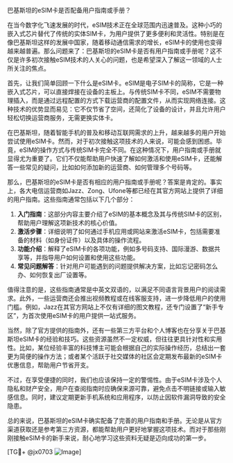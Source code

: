 巴基斯坦的eSIM卡是否配备用户指南或手册？

在当今数字化飞速发展的时代，eSIM技术正在全球范围内迅速普及。这种小巧的嵌入式芯片替代了传统的实体SIM卡，为用户提供了更多便利和灵活性。特别是在像巴基斯坦这样的发展中国家，随着移动通信需求的增长，eSIM卡的使用也变得越来越普遍。那么问题来了：巴基斯坦的eSIM卡是否有用户指南或手册呢？这不仅是许多初次接触eSIM技术的人关心的问题，也是希望深入了解这一领域的人士所关注的焦点。

首先，让我们简单回顾一下什么是eSIM卡。eSIM是电子SIM卡的简称，它是一种嵌入式芯片，可以直接焊接在设备的主板上。与传统SIM卡不同，eSIM不需要物理插入，而是通过远程配置的方式下载运营商的配置文件，从而实现网络连接。这种技术的优势显而易见：它不仅节省了空间，还简化了设备的设计，并且允许用户轻松切换运营商服务，无需更换实体卡。

在巴基斯坦，随着智能手机的普及和移动互联网需求的上升，越来越多的用户开始尝试使用eSIM卡。然而，对于初次接触这项技术的人来说，可能会感到困惑。毕竟，eSIM的操作方式与传统SIM卡完全不同。在这种情况下，用户指南或手册就显得尤为重要了。它们不仅能帮助用户快速了解如何激活和使用eSIM卡，还能解答一些常见的疑问，比如如何添加新的运营商、如何管理多个号码等。

那么，巴基斯坦的eSIM卡是否有相应的用户指南或手册呢？答案是肯定的。事实上，各大电信运营商如Jazz、Zong、Ufone等都已经在其官方网站上提供了详细的用户指南。这些指南通常包括以下几个部分：

1. **入门指南**：这部分内容主要介绍了eSIM的基本概念及其与传统SIM卡的区别，帮助用户理解这项新技术的核心价值。
2. **激活步骤**：详细说明了如何通过手机应用或网站来激活eSIM卡，包括需要准备的材料（如身份证件）以及具体的操作流程。
3. **功能介绍**：解释了eSIM卡的各项功能，例如多号码支持、国际漫游、数据共享等，并指导用户如何设置和使用这些功能。
4. **常见问题解答**：针对用户可能遇到的问题提供解决方案，比如忘记密码怎么办、如何恢复出厂设置等。

值得注意的是，这些指南通常是中英文双语的，以满足不同语言背景用户的阅读需求。此外，一些运营商还会推出视频教程或在线客服支持，进一步降低用户的使用门槛。例如，Jazz在其官方网站上不仅有详细的图文教程，还专门设置了“新手专区”，为首次使用eSIM卡的用户提供一站式服务。

当然，除了官方提供的指南外，还有一些第三方平台和个人博客也在分享关于巴基斯坦eSIM卡的经验和技巧。这些资源虽然不一定权威，但往往更具针对性和实用性。比如，某位经验丰富的科技博主可能会根据自己的实际操作经历，总结出一套更为简便的操作方法；或者某个活跃于社交媒体的社区会定期发布最新的eSIM卡优惠信息，帮助用户节省开支。

不过，在享受便捷的同时，我们也应该保持一定的警惕性。由于eSIM卡涉及个人隐私和财产安全，用户在查阅指南时应确保来源可靠，避免点击不明链接或输入敏感信息。同时，建议定期更新手机系统和应用程序，以防止因软件漏洞导致的安全隐患。

总的来说，巴基斯坦的eSIM卡确实配备了完善的用户指南和手册。无论是从官方渠道获取还是参考第三方资源，都能帮助用户更好地掌握这项技术。而对于那些刚刚接触eSIM卡的新手来说，耐心地学习这些资料无疑是迈向成功的第一步。

[TG💪+ @jx0703 ![Image](https://github.com/user-attachments/assets/dbca1d08-cadb-493c-b0ec-ad6f7a83f270)]